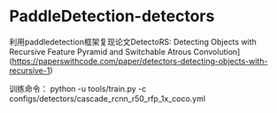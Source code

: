 # PaddleDetection-detectors

利用paddledetection框架复现论文DetectoRS: Detecting Objects with Recursive Feature Pyramid and Switchable Atrous Convolution](https://paperswithcode.com/paper/detectors-detecting-objects-with-recursive-1)

训练命令：
python -u tools/train.py -c configs/detectors/cascade_rcnn_r50_rfp_1x_coco.yml
